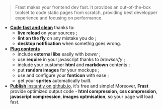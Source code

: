 > Frast makes your frontend dev fast. It provides an out-of-the-box toolset to code static pages from scratch, providing best developper experience and focusing on performance. 

- [**Code fast and clean**](#code-fast-and-clean) thanks to:
    - **live reload** on your sources ;
    - **lint on the fly** on any mistake you do ;
    - **desktop notification** when somethig goes wrong.
- [**Plug contents**](#external-ressources)
    - include **external libs** easily with _bower_ ;
    - use **require** in your javascript thanks to _browserify_ ;
    - include your customer **html** and **markdown** contents ;
    - put **random images** for your mockups ;
    - use and configure your **fonticon** with ease ;
    - get your **sprites** automatically built.
- [**Publish** instantly on github.io](#publish), it's free and simple! Moreover, **Frast** provide optimized output code - **html compression**, **css compression**, **javascript compression**, **images optmisation**, so your page will load fast.